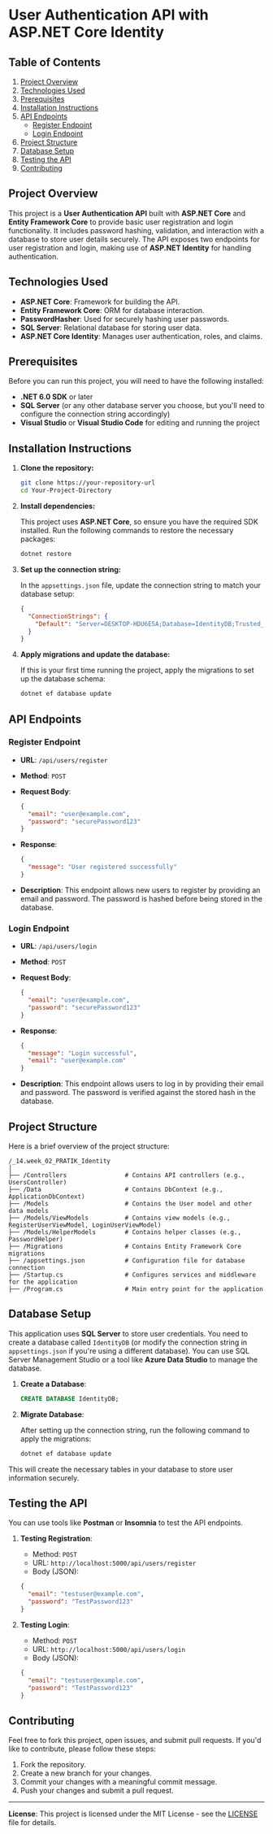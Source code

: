 
# User Authentication API with ASP.NET Core Identity

## Table of Contents
1. [Project Overview](#project-overview)
2. [Technologies Used](#technologies-used)
3. [Prerequisites](#prerequisites)
4. [Installation Instructions](#installation-instructions)
5. [API Endpoints](#api-endpoints)
   - [Register Endpoint](#register-endpoint)
   - [Login Endpoint](#login-endpoint)
6. [Project Structure](#project-structure)
7. [Database Setup](#database-setup)
8. [Testing the API](#testing-the-api)
9. [Contributing](#contributing)

## Project Overview

This project is a **User Authentication API** built with **ASP.NET Core** and **Entity Framework Core** to provide basic user registration and login functionality. It includes password hashing, validation, and interaction with a database to store user details securely. The API exposes two endpoints for user registration and login, making use of **ASP.NET Identity** for handling authentication.

## Technologies Used

- **ASP.NET Core**: Framework for building the API.
- **Entity Framework Core**: ORM for database interaction.
- **PasswordHasher**: Used for securely hashing user passwords.
- **SQL Server**: Relational database for storing user data.
- **ASP.NET Core Identity**: Manages user authentication, roles, and claims.

## Prerequisites

Before you can run this project, you will need to have the following installed:

- **.NET 6.0 SDK** or later
- **SQL Server** (or any other database server you choose, but you'll need to configure the connection string accordingly)
- **Visual Studio** or **Visual Studio Code** for editing and running the project

## Installation Instructions

1. **Clone the repository:**

   ```bash
   git clone https://your-repository-url
   cd Your-Project-Directory
   ```

2. **Install dependencies:**

   This project uses **ASP.NET Core**, so ensure you have the required SDK installed. Run the following commands to restore the necessary packages:

   ```bash
   dotnet restore
   ```

3. **Set up the connection string:**

   In the `appsettings.json` file, update the connection string to match your database setup:

   ```json
   {
     "ConnectionStrings": {
       "Default": "Server=DESKTOP-HDU6E5A;Database=IdentityDB;Trusted_Connection=True;TrustServerCertificate=true"
     }
   }
   ```

4. **Apply migrations and update the database:**

   If this is your first time running the project, apply the migrations to set up the database schema:

   ```bash
   dotnet ef database update
   ```

## API Endpoints

### Register Endpoint

- **URL**: `/api/users/register`
- **Method**: `POST`
- **Request Body**:
  
  ```json
  {
    "email": "user@example.com",
    "password": "securePassword123"
  }
  ```

- **Response**:
  
  ```json
  {
    "message": "User registered successfully"
  }
  ```

- **Description**: This endpoint allows new users to register by providing an email and password. The password is hashed before being stored in the database.

### Login Endpoint

- **URL**: `/api/users/login`
- **Method**: `POST`
- **Request Body**:
  
  ```json
  {
    "email": "user@example.com",
    "password": "securePassword123"
  }
  ```

- **Response**:
  
  ```json
  {
    "message": "Login successful",
    "email": "user@example.com"
  }
  ```

- **Description**: This endpoint allows users to log in by providing their email and password. The password is verified against the stored hash in the database.

## Project Structure

Here is a brief overview of the project structure:

```
/_14.week_02_PRATIK_Identity
│
├── /Controllers                # Contains API controllers (e.g., UsersController)
├── /Data                       # Contains DbContext (e.g., ApplicationDbContext)
├── /Models                     # Contains the User model and other data models
├── /Models/ViewModels          # Contains view models (e.g., RegisterUserViewModel, LoginUserViewModel)
├── /Models/HelperModels        # Contains helper classes (e.g., PasswordHelper)
├── /Migrations                 # Contains Entity Framework Core migrations
├── /appsettings.json           # Configuration file for database connection
├── /Startup.cs                 # Configures services and middleware for the application
├── /Program.cs                 # Main entry point for the application
```

## Database Setup

This application uses **SQL Server** to store user credentials. You need to create a database called `IdentityDB` (or modify the connection string in `appsettings.json` if you're using a different database). You can use SQL Server Management Studio or a tool like **Azure Data Studio** to manage the database.

1. **Create a Database**:

   ```sql
   CREATE DATABASE IdentityDB;
   ```

2. **Migrate Database**:

   After setting up the connection string, run the following command to apply the migrations:

   ```bash
   dotnet ef database update
   ```

This will create the necessary tables in your database to store user information securely.

## Testing the API

You can use tools like **Postman** or **Insomnia** to test the API endpoints.

1. **Testing Registration**:
   - Method: `POST`
   - URL: `http://localhost:5000/api/users/register`
   - Body (JSON):
   
   ```json
   {
     "email": "testuser@example.com",
     "password": "TestPassword123"
   }
   ```

2. **Testing Login**:
   - Method: `POST`
   - URL: `http://localhost:5000/api/users/login`
   - Body (JSON):
   
   ```json
   {
     "email": "testuser@example.com",
     "password": "TestPassword123"
   }
   ```

## Contributing

Feel free to fork this project, open issues, and submit pull requests. If you'd like to contribute, please follow these steps:

1. Fork the repository.
2. Create a new branch for your changes.
3. Commit your changes with a meaningful commit message.
4. Push your changes and submit a pull request.

---

**License**: This project is licensed under the MIT License - see the [LICENSE](LICENSE) file for details.

